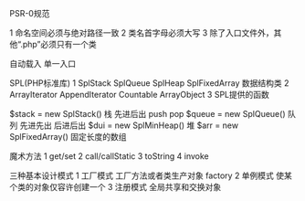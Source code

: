 PSR-0规范

1 命名空间必须与绝对路径一致
2 类名首字母必须大写
3 除了入口文件外，其他“.php”必须只有一个类

自动载入
单一入口

SPL(PHP标准库)
1 SplStack  SplQueue SplHeap SplFixedArray 数据结构类
2 ArrayIterator AppendIterator Countable ArrayObject
3 SPL提供的函数

$stack = new SplStack() 栈   先进后出   push pop
$queue = new SplQueue() 队列 先进先出   后进后出
$dui = new SplMinHeap() 堆
$arr = new SplFixedArray() 固定长度的数组

魔术方法
1 get/set
2 call/callStatic
3 toString
4 invoke

三种基本设计模式
1 工厂模式  工厂方法或者类生产对象  factory
2 单例模式  使某个类的对象仅容许创建一个
3 注册模式  全局共享和交换对象
